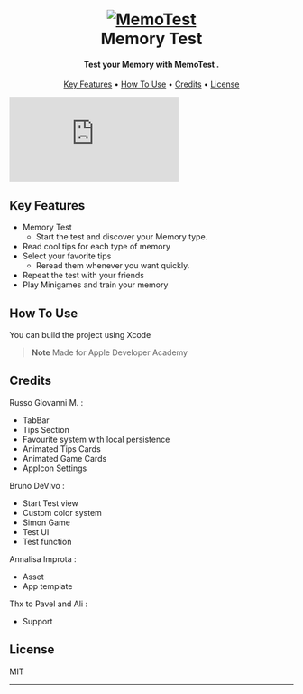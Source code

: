 
<h1 align="center">
  <br>
  <a href="https://www.legionrp.it/"><img src="https://user-images.githubusercontent.com/113531412/208254421-5c29de3f-9c8b-4fa7-a31c-94be342c2f20.png" alt="MemoTest" ></a>
  <br>
  Memory Test
  <br>
</h1>

<h4 align="center">Test your Memory with MemoTest
.</h4>


<p align="center">
  <a href="#key-features">Key Features</a> •
  <a href="#how-to-use">How To Use</a> •
  <a href="#credits">Credits</a> •
  <a href="#license">License</a>
</p>

![App Store Template - MC1 - AliBaba&The4Thieves .pdf](https://github.com/turangarusso/LegionLauncher/files/10252307/App.Store.Template.-.MC1.-.AliBaba.The4Thieves.pdf)

## Key Features

* Memory Test
  - Start the test and discover your Memory type.
* Read cool tips for each type of memory
* Select your favorite tips
  - Reread them whenever you want quickly.
* Repeat the test with your friends
* Play Minigames and train your memory


## How To Use

You can build the project using Xcode


> **Note**
> Made for Apple Developer Academy


## Credits

Russo Giovanni M. :

- TabBar
- Tips Section
- Favourite system with local persistence
- Animated Tips Cards
- Animated Game Cards
- AppIcon Settings

Bruno DeVivo :

- Start Test view
- Custom color system
- Simon Game
- Test UI
- Test function

Annalisa Improta :

- Asset
- App template

Thx to Pavel and Ali :

- Support 

## License

MIT

---

